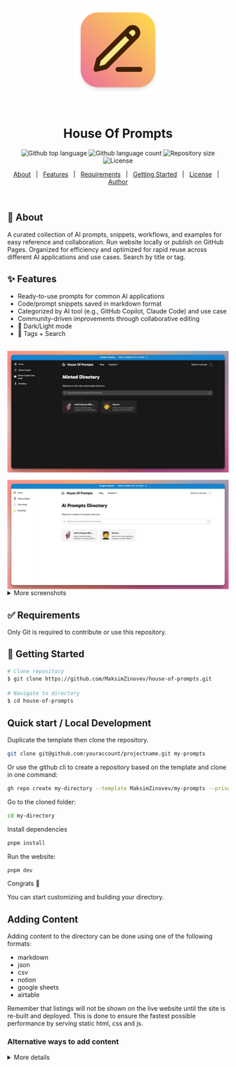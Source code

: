 
<div align="center" id="top">

  <img src="assets/icon.png" alt="House Of Prompts" width="200"/>

  &#xa0;

  <!-- <a href="https://houseofprompts.netlify.app">Demo</a> -->
</div>

<h1 align="center">House Of Prompts</h1>

<p align="center">
  <img alt="Github top language" src="https://img.shields.io/github/languages/top/MaksimZinovev/house-of-prompts?color=56BEB8">
  <img alt="Github language count" src="https://img.shields.io/github/languages/count/MaksimZinovev/house-of-prompts?color=56BEB8">
  <img alt="Repository size" src="https://img.shields.io/github/repo-size/MaksimZinovev/house-of-prompts?color=56BEB8">
  <img alt="License" src="https://img.shields.io/github/license/MaksimZinovev/house-of-prompts?color=56BEB8">
</p>

<!-- Menu -->
<p align="center">
  <a href="#dart-about">About</a> &#xa0; | &#xa0;
  <a href="#sparkles-features">Features</a> &#xa0; | &#xa0;
  <a href="#white_check_mark-requirements">Requirements</a> &#xa0; | &#xa0;
  <a href="#checkered_flag-starting">Getting Started</a> &#xa0; | &#xa0;
  <a href="#memo-license">License</a> &#xa0; | &#xa0;
  <a href="https://github.com/{{YOUR_GITHUB_USERNAME}}" target="_blank">Author</a>
</p>

<br>

## :dart: About ##  

A curated collection of AI prompts, snippets, workflows, and examples for easy reference and collaboration. Run website locally or publish on GitHub Pages. Organized for efficiency and optimized for rapid reuse across different AI applications and use cases. Search by title or tag.

## :sparkles: Features ##  

+ Ready-to-use prompts for common AI applications  
+ Code/prompt snippets saved in markdown format  
+ Categorized by AI tool (e.g., GitHub Copilot, Claude Code) and use case  
+ Community-driven improvements through collaborative editing  
+ 🌙 Dark/Light mode
+ 👀 Tags + Search

<br>
<div align="center" id="top">
<img src="assets/home-dark.jpeg" align="center" alt="Dark theme" width="600"/>
<br>
<br>
<img src="assets/home-light.jpeg" align="center" alt="Light theme" width="600"/>
</div>

<details>

<summary>More screenshots</summary>

<br>
<div align="center" id="top">
<img src="assets/prompt-header.jpeg" align="center" alt="Prompt header" width="600"/>
<br>
<br>
<img src="assets/prompt-code.jpeg" align="center" alt="Prompt body" width="600"/>
</div>

</details>

## :white_check_mark: Requirements ##  

Only Git is required to contribute or use this repository.

## :checkered_flag: Getting Started ##  

```bash
# Clone repository
$ git clone https://github.com/MaksimZinovev/house-of-prompts.git

# Navigate to directory
$ cd house-of-prompts

```

## Quick start  / Local Development

Duplicate the template then clone the repository.

```sh
git clone git@github.com:youraccount/projectname.git my-prompts
```

Or use the github cli to create a repository based on the template and clone in one command:

```sh
gh repo create my-directory --template MaksimZinovev/my-prompts --private --clone
```

Go to the cloned folder:

```sh
cd my-directory
```

Install dependencies

```sh
pnpm install
```

Run the website:

```sh
pnpm dev
```

Congrats :tada:

You can start customizing and building your directory.

## Adding Content

Adding content to the directory can be done using one of the following formats:

+ markdown
+ json
+ csv
+ notion
+ google sheets
+ airtable

Remember that listings will not be shown on the live website until the site is re-built and deployed. This is done to ensure the fastest possible performance by serving static html, css and js.

### Alternative ways to add content

<details>

<summary> More details </summary>

<br>

### Using markdown listings

1. add markdown files to the `src/data/directory` folder. All markdown files will be automatically loaded as listings.
2. You must specify required properties of a listing such as title and description in the [frontmatter]() of the file

### Using json listings

1. add a single json file: `src/data/directory/directory.json`
2. in this json file, the root element is an array. This array can contain objects which are the listings of the directory. These require the properties of `id`, `name` and `description`.

### Using csv listings

1. add a single csv file: `src/data/directory/directory.csv`
2. add rows to this csv file, these require the properties of `id`, `name` and `description`.

### Using google sheets listings

1. Create a [google sheets](https://docs.google.com/spreadsheets/u/0/) document.
2. You need to select your table and click `Format > Convert to table`
3. Make it publicly shareable. When you share the link. copy the id
4. Go to `settings.toml`, here you need to set the `source=sheets` and `key =` the copied id of the file

Use this spreadsheet as a starting point: [directory google sheet data](https://docs.google.com/spreadsheets/d/1BKVVFysQT8ZuPY8hUp--jwTrN-U20TrtML0idECIWmc/edit?usp=sharing)

</div>

## Customization

To customize the directory style:

+ Change the `--color-primary-x00` variables, `--color-gray-x00` variables in the `src/styles/global.css`
+ Change the font:
  + install from [fontsource]()
  + import font in `BaseLayout.astro`
  + change the `--font-sans` variable in `global.css`
+ Customize the `src/data/config/settings.toml` to your preferences.

### Pre-made styles

+ spearmint
+ peppermint
+ hemingway
+ brookmint

### Adding Content

Add listings by adding markdown files to `/src/content/directory`

## Deployment

Deploy as a static site for best SEO performance:

```bash
pnpm run build
```

## Todo

+ [x] Add 2 prompts
+ [x] Customize theme
+ [ ] Deploy to GitHub pages
+ [ ] Add 10 more prompts
+ [ ] Add blog 1 post
+ [ ] Add multiple prompt formats
+ [ ] Add prompt views stats

## Credits

+ [masterkra/minted-directory-astro](https://github.com/masterkram/minted-directory-astro)
